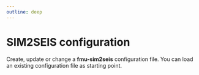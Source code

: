 ```yaml
---
outline: deep
---
```


# SIM2SEIS configuration


Create, update or change a **fmu-sim2seis** configuration file. You can load an existing configuration file as starting point.

<div ref="el" />

<script setup>
import { createElement } from 'react'
import { createRoot } from 'react-dom/client'
import { ref, onMounted } from 'vue'
import { YamlEdit } from './yaml-edit/YamlEdit'

const el = ref()
onMounted(() => {
  const root = createRoot(el.value)
  root.render(createElement(YamlEdit, {}, null))
})
</script>

<style>
 input.form-control, select.form-control {
    background-color: rgb(245 245 245);
    border-radius: 5px;
    padding: 3px;
    border: 1px solid;
    border-color: #ccc;
    box-shadow: 0 1+px 25px -5px rgb(0 0 0 / 0.05);
}

input.form-control {
    min-width: 400px;
}

select.form-control:hover {
  cursor: pointer;
}

.dark input.form-control {
  background-color: rgb(50 50 50);
  border-color: #666;
}

.form-group {
  margin-top: 20px;
  margin-left: 15px;
  padding-top: 5px;
  padding-bottom: 5px;
}

.control-label {
  font-weight: 500;
}

.field-description {
  font-size: small;
}

legend {
  font-size: 20px;
  font-weight: 700;
}

.btn-group {
  max-width: 300px;
  margin: auto;
  margin-bottom: 20px;
}

.glyphicon {
  position: relative;
  top: 1px;
  display: inline-block;
  font-family: "Glyphicons Halflings";
  font-style: normal;
  font-weight: normal;
  line-height: 1;
}

.glyphicon-plus:before {
  content: "➕";
  padding: 5px;
  border-radius: 5px;
  background-color: oklch(92.5% 0.084 155.995)
}

.dark .glyphicon-plus:before {
  background-color: oklch(39.3% 0.095 152.535)
}

.glyphicon-remove:before {
  content: "🗑️";
  padding: 5px;
  border-radius: 5px;
  background-color: oklch(93.6% 0.032 17.717);
  border: 1px solid oklch(88.5% 0.062 18.334);
}
.glyphicon-arrow-up:before {
  content: "🢁";
}
.glyphicon-arrow-down:before {
  content: "🢃";
}

.checkbox > label {
  display: flex;
  gap: 10px;
  font-weight: 500;
}

input[type='text']:read-only{
  background: lightgrey;
  cursor: not-allowed;
}

.text-danger {
    color: oklch(57.7% 0.245 27.325);
    background-color: oklch(93.6% 0.032 17.717);
    padding: 2px;
    padding-left: 6px;
    padding-right: 6px;
    border-radius: 5px;
    width: fit-content;
}

li.text-danger::marker {
  content: "⚠";
}

</style>
